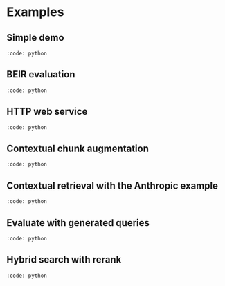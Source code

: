 # Examples

## Simple demo

```{include} ../../examples/simple.py
:code: python
```

## BEIR evaluation

```{include} ../../examples/beir.py
:code: python
```

## HTTP web service

```{include} ../../examples/web.py
:code: python
```

## Contextual chunk augmentation

```{include} ../../examples/contextual.py
:code: python
```

## Contextual retrieval with the Anthropic example

```{include} ../../examples/anthropic.py
:code: python
```

## Evaluate with generated queries

```{include} ../../examples/essay.py
:code: python
```

## Hybrid search with rerank

```{include} ../../examples/hybrid.py
:code: python
```
